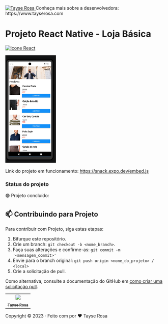 <a href="https://www.tayserosa.com">
<img src="https://tayserosa.com/wp-content/uploads/2024/08/Topo.png" alt="Tayse Rosa">
</a>
Conheça mais sobre a desenvolvedora: https://www.tayserosa.com


# Projeto React Native - Loja Básica
[<img height="48px" width="48px" alt="Icone React" src="https://skillicons.dev/icons?i=react"/>](https://pt-br.react.dev)

<img src="./assets/screen.png" alt="Screen app">

Link do projeto em funcionamento: https://snack.expo.dev/embed.js


### Status do projeto

🟢 Projeto concluído:



## 📫 Contribuindo para Projeto

Para contribuir com Projeto, siga estas etapas:

1. Bifurque este repositório.
2. Crie um branch: `git checkout -b <nome_branch>`.
3. Faça suas alterações e confirme-as: `git commit -m '<mensagem_commit>'`
4. Envie para o branch original: `git push origin <nome_do_projeto> / <local>`
5. Crie a solicitação de pull.

Como alternativa, consulte a documentação do GitHub em [como criar uma solicitação pull](https://help.github.com/en/github/collaborating-with-issues-and-pull-requests/creating-a-pull-request).


<table>
  <tr>
    <td align="center">
      <a href="https://github.com/TayseRosa" title="Tayse Code Rosa">
        <img src="https://avatars.githubusercontent.com/u/31596454?v=4" width=115><br>
        <sub>
          <b>Tayse Rosa</b>
        </sub>
      </a>
    </td>
  </tr>
</table>

Copyright :copyright: 2023 · Feito com por ❤️ Tayse Rosa        
